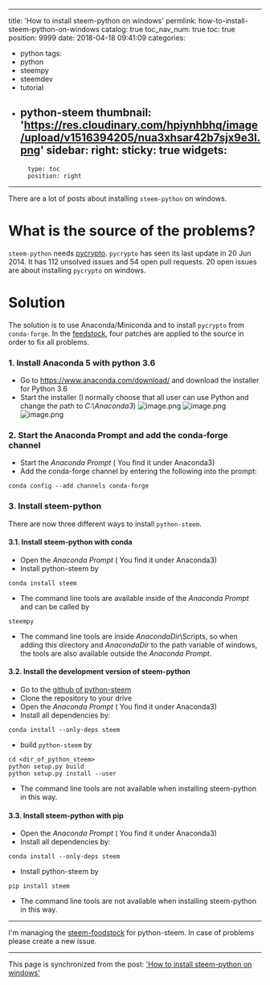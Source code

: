 
---
title: 'How to install steem-python on windows'
permlink: how-to-install-steem-python-on-windows
catalog: true
toc_nav_num: true
toc: true
position: 9999
date: 2018-04-18 09:41:09
categories:
- python
tags:
- python
- steempy
- steemdev
- tutorial
- python-steem
thumbnail: 'https://res.cloudinary.com/hpiynhbhq/image/upload/v1516394205/nua3xhsar42b7sjx9e3l.png'
sidebar:
    right:
        sticky: true
widgets:
    -
        type: toc
        position: right
---


There are a lot of posts about installing `steem-python` on windows.
# What is the source of the problems?
`steem-python` needs [pycrypto](https://github.com/dlitz/pycrypto). `pycrypto` has seen its last update in 20 Jun 2014. It has 112 unsolved issues and 54 open pull requests. 20 open issues are about installing `pycrypto` on windows.

# Solution
The solution is to use Anaconda/Miniconda and to
install `pycrypto` from `conda-forge`. In the [feedstock](https://github.com/conda-forge/pycrypto-feedstock), four patches are applied to the source in order to fix all problems. 

### 1. Install Anaconda 5 with python 3.6
* Go to https://www.anaconda.com/download/ and download the installer for Python 3.6
* Start the installer (I normally choose that all user can use Python and change the path to _C:\\Anaconda3_)
![image.png](https://res.cloudinary.com/hpiynhbhq/image/upload/v1516394205/nua3xhsar42b7sjx9e3l.png)
![image.png](https://res.cloudinary.com/hpiynhbhq/image/upload/v1516394223/iofwqe3x5ugekzz62t5t.png)
![image.png](https://res.cloudinary.com/hpiynhbhq/image/upload/v1516394270/xcflgahhodqbnwcl8pf8.png)

### 2. Start the Anaconda Prompt and add the conda-forge channel 
* Start the _Anaconda Prompt_ ( You find it under Anaconda3)
* Add the conda-forge channel by entering the following into the prompt:
```
conda config --add channels conda-forge
```
### 3. Install steem-python
There are now three different ways to install `python-steem`.

#### 3.1. Install steem-python with conda
* Open the _Anaconda Prompt_ ( You find it under Anaconda3)
* Install python-steem by
```
conda install steem
```
* The command line tools are available inside of the  _Anaconda Prompt_ and can be called by
```
steempy
```
* The command line tools are inside _AnacondaDir_\Scripts, so when adding this directory and _AnacondaDir_ to the path variable of windows, the tools are also available outside the _Anaconda Prompt_.

#### 3.2. Install the development version of steem-python
* Go to the [github of python-steem](https://github.com/steemit/steem-python/)
* Clone the repository to your drive
* Open the _Anaconda Prompt_ ( You find it under Anaconda3)
* Install all dependencies by:
```
conda install --only-deps steem
```
* build `python-steem` by
```
cd <dir_of_python_steem>
python setup.py build
python setup.py install --user
```
* The command line tools are not available when installing steem-python in this way.
#### 3.3. Install  steem-python with pip
* Open the _Anaconda Prompt_ ( You find it under Anaconda3)
* Install all dependencies by:
```
conda install --only-deps steem
```
* Install python-steem by
```
pip install steem
```
* The command line tools are not available when installing steem-python in this way.

___
I'm managing the [steem-foodstock](https://github.com/conda-forge/steem-feedstock/) for python-steem. In case of problems please create a new issue.

- - -

This page is synchronized from the post: ['How to install steem-python on windows'](https://steemit.com/@holger80/how-to-install-steem-python-on-windows)
